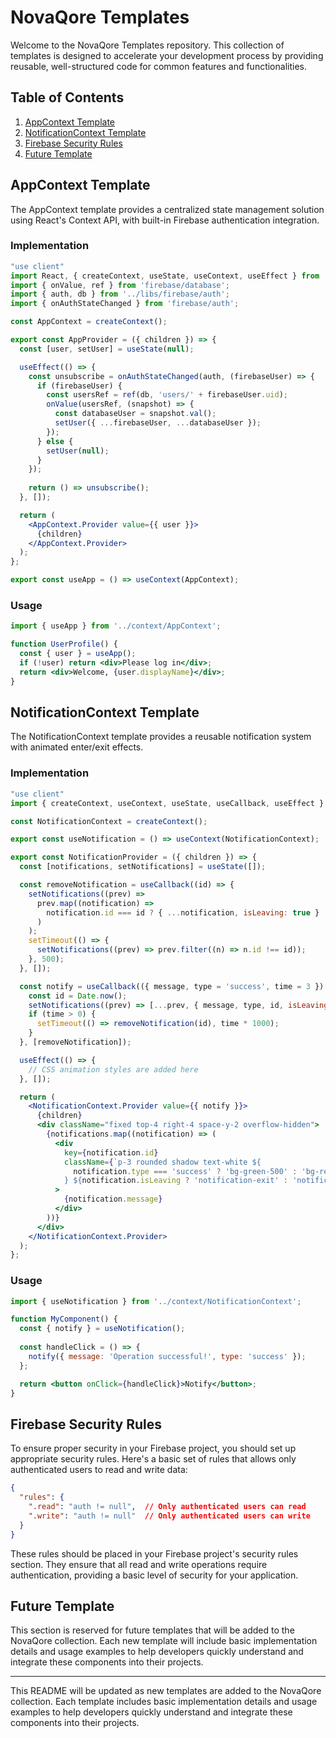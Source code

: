 # NovaQore Templates

Welcome to the NovaQore Templates repository. This collection of templates is designed to accelerate your development process by providing reusable, well-structured code for common features and functionalities.

## Table of Contents

1. [AppContext Template](#appcontext-template)
2. [NotificationContext Template](#notificationcontext-template)
3. [Firebase Security Rules](#firebase-security-rules)
4. [Future Template](#future-template)

## AppContext Template

The AppContext template provides a centralized state management solution using React's Context API, with built-in Firebase authentication integration.

### Implementation

```jsx
"use client"
import React, { createContext, useState, useContext, useEffect } from 'react';
import { onValue, ref } from 'firebase/database';
import { auth, db } from '../libs/firebase/auth';
import { onAuthStateChanged } from 'firebase/auth';

const AppContext = createContext();

export const AppProvider = ({ children }) => {
  const [user, setUser] = useState(null);

  useEffect(() => {
    const unsubscribe = onAuthStateChanged(auth, (firebaseUser) => {
      if (firebaseUser) {
        const usersRef = ref(db, 'users/' + firebaseUser.uid);
        onValue(usersRef, (snapshot) => {
          const databaseUser = snapshot.val();
          setUser({ ...firebaseUser, ...databaseUser });
        });
      } else {
        setUser(null);
      }
    });
    
    return () => unsubscribe();
  }, []);

  return (
    <AppContext.Provider value={{ user }}>
      {children}
    </AppContext.Provider>
  );
};

export const useApp = () => useContext(AppContext);
```

### Usage

```jsx
import { useApp } from '../context/AppContext';

function UserProfile() {
  const { user } = useApp();
  if (!user) return <div>Please log in</div>;
  return <div>Welcome, {user.displayName}</div>;
}
```

## NotificationContext Template

The NotificationContext template provides a reusable notification system with animated enter/exit effects.

### Implementation

```jsx
"use client"
import { createContext, useContext, useState, useCallback, useEffect } from 'react';

const NotificationContext = createContext();

export const useNotification = () => useContext(NotificationContext);

export const NotificationProvider = ({ children }) => {
  const [notifications, setNotifications] = useState([]);

  const removeNotification = useCallback((id) => {
    setNotifications((prev) =>
      prev.map((notification) =>
        notification.id === id ? { ...notification, isLeaving: true } : notification
      )
    );
    setTimeout(() => {
      setNotifications((prev) => prev.filter((n) => n.id !== id));
    }, 500);
  }, []);

  const notify = useCallback(({ message, type = 'success', time = 3 }) => {
    const id = Date.now();
    setNotifications((prev) => [...prev, { message, type, id, isLeaving: false }]);
    if (time > 0) {
      setTimeout(() => removeNotification(id), time * 1000);
    }
  }, [removeNotification]);

  useEffect(() => {
    // CSS animation styles are added here
  }, []);

  return (
    <NotificationContext.Provider value={{ notify }}>
      {children}
      <div className="fixed top-4 right-4 space-y-2 overflow-hidden">
        {notifications.map((notification) => (
          <div
            key={notification.id}
            className={`p-3 rounded shadow text-white ${
              notification.type === 'success' ? 'bg-green-500' : 'bg-red-500'
            } ${notification.isLeaving ? 'notification-exit' : 'notification-enter'}`}
          >
            {notification.message}
          </div>
        ))}
      </div>
    </NotificationContext.Provider>
  );
};
```

### Usage

```jsx
import { useNotification } from '../context/NotificationContext';

function MyComponent() {
  const { notify } = useNotification();
  
  const handleClick = () => {
    notify({ message: 'Operation successful!', type: 'success' });
  };

  return <button onClick={handleClick}>Notify</button>;
}
```

## Firebase Security Rules

To ensure proper security in your Firebase project, you should set up appropriate security rules. Here's a basic set of rules that allows only authenticated users to read and write data:

```json
{
  "rules": {
    ".read": "auth != null",  // Only authenticated users can read
    ".write": "auth != null"  // Only authenticated users can write
  }
}
```

These rules should be placed in your Firebase project's security rules section. They ensure that all read and write operations require authentication, providing a basic level of security for your application.

## Future Template

This section is reserved for future templates that will be added to the NovaQore collection. Each new template will include basic implementation details and usage examples to help developers quickly understand and integrate these components into their projects.

---

This README will be updated as new templates are added to the NovaQore collection. Each template includes basic implementation details and usage examples to help developers quickly understand and integrate these components into their projects.
